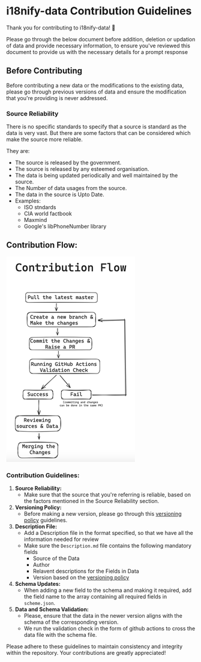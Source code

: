 # i18nify-data Contribution Guidelines

Thank you for contributing to i18nify-data! 🎉

Please go through the below document before addition, deletion or updation of data and provide necessary information, to ensure you've reviewed this document to provide us with the necessary details for a prompt response
## Before Contributing

Before contributing a new data or the modifications to the existing data, please go through previous versions of data and ensure the modification that you're providing is never addressed.

### Source Reliability

There is no specific standards to specify that a source is standard as the data is very vast. But there are some factors that can be considered which make the source more reliable.

They are:

* The source is released by the government.
* The source is released by any esteemed organisation.
* The data is being updated periodically and well maintained by the source.
* The Number of data usages from the source.
* The data in the source is Upto Date.
* Examples:
  * ISO stndards
  * CIA world factbook
  * Maxmind
  * Google's libPhoneNumber library



## Contribution Flow:
![contributionFlow.png](media/contributionFlow.png)

### Contribution Guidelines:

1) **Source Reliability:**
   *  Make sure that the source that you're referring is reliable, based on the factors mentioned in the Source Reliability section.
2) **Versioning Policy:**
    * Before making a new version, please go through this [versioning policy](versioning-policy.md) guidelines.
2) **Description File:**
    * Add a Description file in the format specified, so that we have all the information needed for review
    * Make sure the `Description.md` file contains the following mandatory fields
      * Source of the Data
      * Author
      * Relavent descriptions for the Fields in Data
      * Version based on the [versioning policy](versioning-policy.md)
3) **Schema Updates:**
    * When adding a new field to the schema and making it required, add the field name to the array containing all required fields in `scheme.json`.
4) **Data and Schema Validation:**
    * Please, ensure that the data in the newer version aligns with the schema of the corresponding version.
    * We run the validation check in the form of github actions to cross the data file with the schema file.

Please adhere to these guidelines to maintain consistency and integrity within the repository. Your contributions are greatly appreciated!
